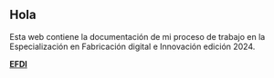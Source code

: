 ## Hola

Esta web contiene la documentación de mi proceso de trabajo en la Especialización en Fabricación digital e Innovación edición 2024.

**[EFDI](https://utec.edu.uy/uploads/plan/aae9141ec11a54d8a37697a357b1e167f51bf041.pdf/)**

